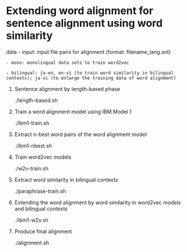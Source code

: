 # Extending word alignment for sentence alignment using word similarity

data
    - input: input file pairs for alignment (format: filename_lang.snt)
    
    - mono: monolingual data sets to train word2vec
    
    - bilingual: ja-en, en-vi (to train word similarity in bilingual contexts); ja-vi (to enlarge the training data of word alignment)

1. Sentence alignment by length-based phase

    ./length-based.sh


2. Train a word alignment model using IBM Model 1

    ./ibm1-train.sh

3. Extract n-best word pairs of the word alignment model

    ./ibm1-nbest.sh

4. Train word2vec models

    ./w2v-train.sh

5. Extract word similarity in bilingual contexts

    ./paraphrase-train.sh

6. Extending the word alignment by word similarity in word2vec models and bilingual contexts

    ./ibm1-w2v.sh

7. Produce final alignment

    ./alignment.sh
